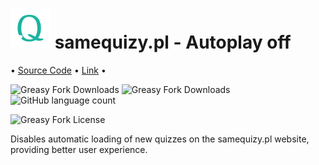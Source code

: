 # <img src="./assets/icon.svg" height=64> samequizy.pl - Autoplay off
•︎ [Source Code](https://github.com/eye-wave/greasy-fork/tree/main/packages/samequizy-autoplay)
•︎ [Link](https://greasyfork.org/en/scripts/493332-samequizy-pl-autoplay-off)
•︎

![Greasy Fork Downloads](https://img.shields.io/greasyfork/dt/493332-samequizy-pl-autoplay-off)
![Greasy Fork Downloads](https://img.shields.io/greasyfork/v/493332-samequizy-pl-autoplay-off)
![GitHub language count](https://img.shields.io/github/languages/top/eye-wave/greasy-fork)

![Greasy Fork License](https://img.shields.io/greasyfork/l/493332-samequizy-pl-autoplay-off)

Disables automatic loading of new quizzes on the samequizy.pl website, providing better user experience.

